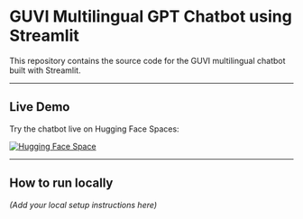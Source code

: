 # GUVI Multilingual GPT Chatbot using Streamlit

This repository contains the source code for the GUVI multilingual chatbot built with Streamlit.

---

## Live Demo

Try the chatbot live on Hugging Face Spaces:

[![Hugging Face Space](https://img.shields.io/badge/Hugging%20Face-Space-orange?logo=huggingface&style=flat-square)](https://huggingface.co/spaces/your-username/your-space-name)

---

## How to run locally

*(Add your local setup instructions here)*

